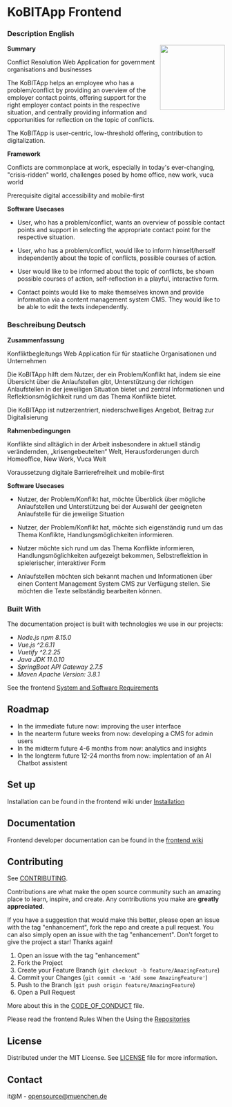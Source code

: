 # KoBITApp Frontend

### Description English

<img src="https://user-images.githubusercontent.com/53316058/216995779-d246b9ee-69f7-4caf-950e-4de3773b8b3d.PNG" width="150" align="right">

**Summary**

Conflict Resolution Web Application for government organisations and businesses

The KoBITApp helps an employee who has a problem/conflict by providing an overview of the employer contact points,
offering support for the right employer contact points in the respective situation, and centrally providing information
and opportunities for reflection on the topic of conflicts.

The KoBITApp is user-centric, low-threshold offering, contribution to digitalization.

**Framework**

Conflicts are commonplace at work, especially in today's ever-changing, "crisis-ridden" world, challenges posed by home
office, new work, vuca world

Prerequisite digital accessibility and mobile-first

**Software Usecases**

* User, who has a problem/conflict, wants an overview of possible contact points and support in selecting the
  appropriate contact point for the respective situation.

* User, who has a problem/conflict, would like to inform himself/herself independently about the topic of conflicts,
  possible courses of action.

* User would like to be informed about the topic of conflicts, be shown possible courses of action, self-reflection in a
  playful, interactive form.

* Contact points would like to make themselves known and provide information via a content management system CMS. They
  would like to be able to edit the texts independently.

### Beschreibung Deutsch

**Zusammenfassung**

Konfliktbegleitungs Web Application für für staatliche Organisationen und Unternehmen

Die KoBITApp hilft dem Nutzer, der ein Problem/Konflikt hat, indem sie eine Übersicht über die Anlaufstellen gibt,
Unterstützung der richtigen Anlaufstellen in der jeweiligen Situation bietet und zentral Informationen und
Reflektionsmöglichkeit rund um das Thema Konflikte bietet.

Die KoBITApp ist nutzerzentriert, niederschwelliges Angebot, Beitrag zur Digitalisierung

**Rahmenbedingungen**

Konflikte sind alltäglich in der Arbeit insbesondere in aktuell ständig verändernden, „krisengebeutelten“ Welt,
Herausforderungen durch Homeoffice, New Work, Vuca Welt

Voraussetzung digitale Barrierefreiheit und mobile-first

**Software Usecases**

* Nutzer, der Problem/Konflikt hat, möchte Überblick über mögliche Anlaufstellen und Unterstützung bei der Auswahl der
  geeigneten Anlaufstelle für die jeweilige Situation

* Nutzer, der Problem/Konflikt hat, möchte sich eigenständig rund um das Thema Konflikte, Handlungsmöglichkeiten
  informieren.

* Nutzer möchte sich rund um das Thema Konflikte informieren, Handlungsmöglichkeiten aufgezeigt bekommen,
  Selbstreflektion in spielerischer, interaktiver Form

* Anlaufstellen möchten sich bekannt machen und Informationen über einen Content Management System CMS zur Verfügung
  stellen. Sie möchten die Texte selbständig bearbeiten können.

### Built With

The documentation project is built with technologies we use in our projects:

* *Node.js npm 8.15.0*
* *Vue.js ^2.6.11*
* *Vuetify ^2.2.25*
* *Java JDK 11.0.10*
* *SpringBoot API Gateway 2.7.5*
* *Maven Apache Version: 3.8.1*

See the
frontend [System and Software Requirements](https://github.com/it-at-m/kobit-frontend/wiki/System-and-Software-Requirements)

## Roadmap

* In the immediate future now: improving the user interface
* In the nearterm future weeks from now: developing a CMS for admin users
* In the midterm future 4-6 months from now: analytics and insights
* In the longterm future 12-24 months from now: implentation of an AI Chatbot assistent

## Set up

Installation can be found in the frontend wiki
under [Installation](https://github.com/it-at-m/kobit-frontend/wiki/Installation)

## Documentation

Frontend developer documentation can be found in the [frontend wiki](https://github.com/it-at-m/kobit-frontend/wiki)

## Contributing

See [CONTRIBUTING](CONTRIBUTING.md).

Contributions are what make the open source community such an amazing place to learn, inspire, and create. Any
contributions you make are **greatly appreciated**.

If you have a suggestion that would make this better, please open an issue with the tag "enhancement", fork the repo and
create a pull request. You can also simply open an issue with the tag "enhancement".
Don't forget to give the project a star! Thanks again!

1. Open an issue with the tag "enhancement"
2. Fork the Project
3. Create your Feature Branch (`git checkout -b feature/AmazingFeature`)
4. Commit your Changes (`git commit -m 'Add some AmazingFeature'`)
5. Push to the Branch (`git push origin feature/AmazingFeature`)
6. Open a Pull Request

More about this in the [CODE_OF_CONDUCT](/CODE_OF_CONDUCT.md) file.

Please read the frontend Rules When the Using the
[Repositories](https://github.com/it-at-m/kobit-frontend/wiki/Rules-When-the-Using-the-Repositories)

## License

Distributed under the MIT License. See [LICENSE](LICENSE) file for more information.

## Contact

it@M - opensource@muenchen.de
